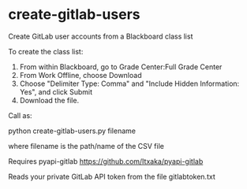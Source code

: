 create-gitlab-users
===================

Create GitLab user accounts from a Blackboard class list

To create the class list:

1. From within Blackboard, go to Grade Center:Full Grade Center
2. From Work Offline, choose Download
3. Choose "Delimiter Type: Comma" and "Include Hidden Information: Yes", and click Submit
4. Download the file.

Call as:

python create-gitlab-users.py filename

where filename is the path/name of the CSV file

Requires pyapi-gitlab https://github.com/Itxaka/pyapi-gitlab

Reads your private GitLab API token from the file gitlabtoken.txt

